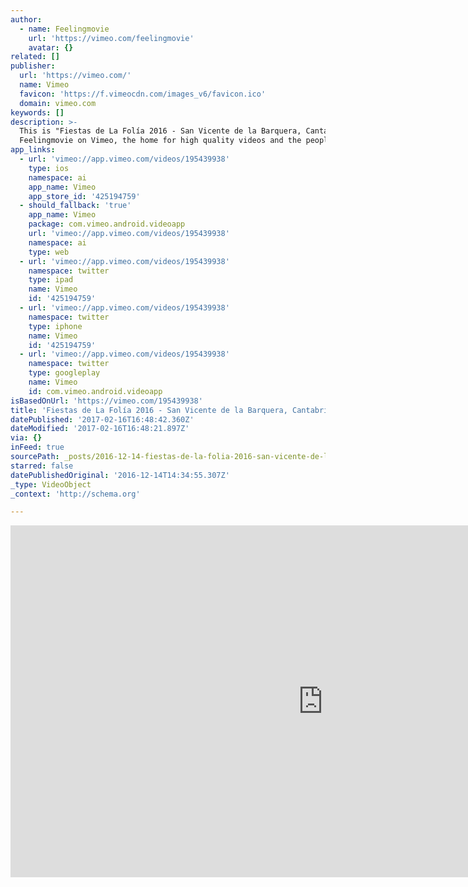 ```yaml
---
author:
  - name: Feelingmovie
    url: 'https://vimeo.com/feelingmovie'
    avatar: {}
related: []
publisher:
  url: 'https://vimeo.com/'
  name: Vimeo
  favicon: 'https://f.vimeocdn.com/images_v6/favicon.ico'
  domain: vimeo.com
keywords: []
description: >-
  This is "Fiestas de La Folía 2016 - San Vicente de la Barquera, Cantabria" by
  Feelingmovie on Vimeo, the home for high quality videos and the people...
app_links:
  - url: 'vimeo://app.vimeo.com/videos/195439938'
    type: ios
    namespace: ai
    app_name: Vimeo
    app_store_id: '425194759'
  - should_fallback: 'true'
    app_name: Vimeo
    package: com.vimeo.android.videoapp
    url: 'vimeo://app.vimeo.com/videos/195439938'
    namespace: ai
    type: web
  - url: 'vimeo://app.vimeo.com/videos/195439938'
    namespace: twitter
    type: ipad
    name: Vimeo
    id: '425194759'
  - url: 'vimeo://app.vimeo.com/videos/195439938'
    namespace: twitter
    type: iphone
    name: Vimeo
    id: '425194759'
  - url: 'vimeo://app.vimeo.com/videos/195439938'
    namespace: twitter
    type: googleplay
    name: Vimeo
    id: com.vimeo.android.videoapp
isBasedOnUrl: 'https://vimeo.com/195439938'
title: 'Fiestas de La Folía 2016 - San Vicente de la Barquera, Cantabria'
datePublished: '2017-02-16T16:48:42.360Z'
dateModified: '2017-02-16T16:48:21.897Z'
via: {}
inFeed: true
sourcePath: _posts/2016-12-14-fiestas-de-la-folia-2016-san-vicente-de-la-barquera-canta.md
starred: false
datePublishedOriginal: '2016-12-14T14:34:55.307Z'
_type: VideoObject
_context: 'http://schema.org'

---
```

<iframe src="https://cdn.embedly.com/widgets/media.html?src=https%3A%2F%2Fplayer.vimeo.com%2Fvideo%2F195439938&amp;url=https%3A%2F%2Fvimeo.com%2F195439938&amp;image=https%3A%2F%2Fi.vimeocdn.com%2Fvideo%2F607655388_1280.jpg&amp;key=b7d04c9b404c499eba89ee7072e1c4f7&amp;type=text%2Fhtml&amp;schema=vimeo" width="1000" height="563" scrolling="no" frameborder="0" allowfullscreen="" style=""></iframe>